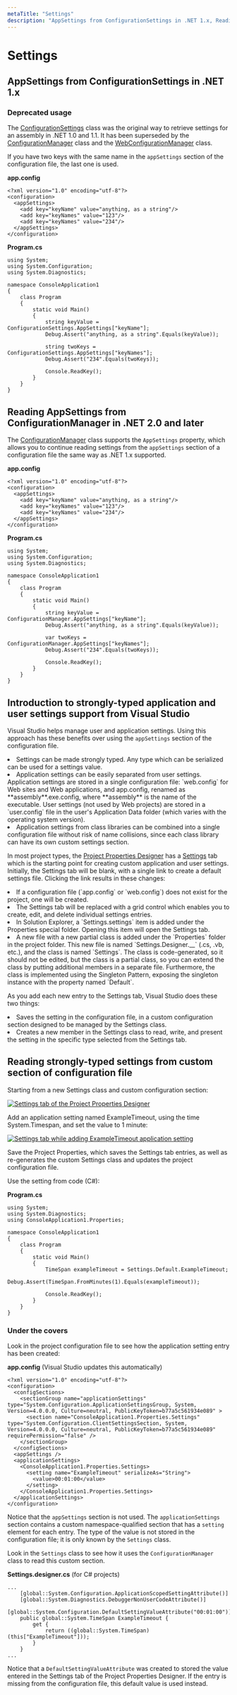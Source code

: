 ```yaml
---
metaTitle: "Settings"
description: "AppSettings from ConfigurationSettings in .NET 1.x, Reading AppSettings from ConfigurationManager in .NET 2.0 and later, Introduction to strongly-typed application and user settings support from Visual Studio, Reading strongly-typed settings from custom section of configuration file"
---
```


# Settings



## AppSettings from ConfigurationSettings in .NET 1.x


### Deprecated usage

The [ConfigurationSettings](https://msdn.microsoft.com/en-us/library/system.configuration.configurationsettings.aspx) class was the original way to retrieve settings for an assembly in .NET 1.0 and 1.1. It has been superseded by the [ConfigurationManager](https://msdn.microsoft.com/en-us/library/system.configuration.configurationmanager.aspx) class and the [WebConfigurationManager](https://msdn.microsoft.com/en-us/library/system.web.configuration.webconfigurationmanager.aspx) class.

If you have two keys with the same name in the `appSettings` section of the configuration file, the last one is used.

**app.config**

```dotnet
<?xml version="1.0" encoding="utf-8"?>
<configuration>
  <appSettings>
    <add key="keyName" value="anything, as a string"/>
    <add key="keyNames" value="123"/>
    <add key="keyNames" value="234"/>
  </appSettings>
</configuration>

```

**Program.cs**

```dotnet
using System;
using System.Configuration;
using System.Diagnostics;

namespace ConsoleApplication1
{
    class Program
    {
        static void Main()
        {
            string keyValue = ConfigurationSettings.AppSettings["keyName"];
            Debug.Assert("anything, as a string".Equals(keyValue));

            string twoKeys = ConfigurationSettings.AppSettings["keyNames"];
            Debug.Assert("234".Equals(twoKeys));

            Console.ReadKey();
        }
    }
}

```



## Reading AppSettings from ConfigurationManager in .NET 2.0 and later


The [ConfigurationManager](https://msdn.microsoft.com/en-us/library/system.configuration.configurationmanager.aspx) class supports the `AppSettings` property, which allows you to continue reading settings from the `appSettings` section of a configuration file the same way as .NET 1.x supported.

**app.config**

```dotnet
<?xml version="1.0" encoding="utf-8"?>
<configuration>
  <appSettings>
    <add key="keyName" value="anything, as a string"/>
    <add key="keyNames" value="123"/>
    <add key="keyNames" value="234"/>
  </appSettings>
</configuration>

```

**Program.cs**

```dotnet
using System;
using System.Configuration;
using System.Diagnostics;

namespace ConsoleApplication1
{
    class Program
    {
        static void Main()
        {
            string keyValue = ConfigurationManager.AppSettings["keyName"];
            Debug.Assert("anything, as a string".Equals(keyValue));

            var twoKeys = ConfigurationManager.AppSettings["keyNames"];
            Debug.Assert("234".Equals(twoKeys));

            Console.ReadKey();
        }
    }
}

```



## Introduction to strongly-typed application and user settings support from Visual Studio


Visual Studio helps manage user and application settings. Using this approach has these benefits over using the `appSettings` section of the configuration file.

<li>
Settings can be made strongly typed. Any type which can be serialized can be used for a settings value.
</li>
<li>
Application settings can be easily separated from user settings. Application settings are stored in a single configuration file: `web.config` for Web sites and Web applications, and app.config, renamed as **assembly**.exe.config, where **assembly** is the name of the executable. User settings (not used by Web projects) are stored in a `user.config` file in the user's Application Data folder (which varies with the operating system version).
</li>
<li>
Application settings from class libraries can be combined into a single configuration file without risk of name collisions, since each class library can have its own custom settings section.
</li>

In most project types, the [Project Properties Designer](https://msdn.microsoft.com/en-us/library/z2f953x9.aspx) has a [Settings](https://msdn.microsoft.com/en-us/library/a65txexh.aspx) tab which is the starting point for creating custom application and user settings. Initially, the Settings tab will be blank, with a single link to create a default settings file. Clicking the link results in these changes:

<li>
If a configuration file (`app.config` or `web.config`) does not exist for the project, one will be created.
</li>
<li>
The Settings tab will be replaced with a grid control which enables you to create, edit, and delete individual settings entries.
</li>
<li>
In Solution Explorer, a `Settings.settings` item is added under the Properties special folder. Opening this item will open the Settings tab.
</li>
<li>
A new file with a new partial class is added under the `Properties` folder in the project folder. This new file is named `Settings.Designer.__` (.cs, .vb, etc.), and the class is named `Settings`. The class is code-generated, so it should not be edited, but the class is a partial class, so you can extend the class by putting additional members in a separate file. Furthermore, the class is implemented using the Singleton Pattern, exposing the singleton instance with the property named `Default`.
</li>

As you add each new entry to the Settings tab, Visual Studio does these two things:

<li>
Saves the setting in the configuration file, in a custom configuration section designed to be managed by the Settings class.
</li>
<li>
Creates a new member in the Settings class to read, write, and present the setting in the specific type selected from the Settings tab.
</li>



## Reading strongly-typed settings from custom section of configuration file


Starting from a new Settings class and custom configuration section:

[<img src="http://i.stack.imgur.com/ccuKH.png" alt="Settings tab of the Project Properties Designer" />](http://i.stack.imgur.com/ccuKH.png)

Add an application setting named ExampleTimeout, using the time System.Timespan, and set the value to 1 minute:

[<img src="http://i.stack.imgur.com/bVMK4.png" alt="Settings tab while adding ExampleTimeout application setting" />](http://i.stack.imgur.com/bVMK4.png)

Save the Project Properties, which saves the Settings tab entries, as well as re-generates the custom Settings class and updates the project configuration file.

Use the setting from code (C#):

**Program.cs**

```dotnet
using System;
using System.Diagnostics;
using ConsoleApplication1.Properties;

namespace ConsoleApplication1
{
    class Program
    {
        static void Main()
        {
            TimeSpan exampleTimeout = Settings.Default.ExampleTimeout;
            Debug.Assert(TimeSpan.FromMinutes(1).Equals(exampleTimeout));

            Console.ReadKey();
        }
    }
}

```

### Under the covers

Look in the project configuration file to see how the application setting entry has been created:

**app.config** (Visual Studio updates this automatically)

```dotnet
<?xml version="1.0" encoding="utf-8"?>
<configuration>
  <configSections>
    <sectionGroup name="applicationSettings" type="System.Configuration.ApplicationSettingsGroup, System, Version=4.0.0.0, Culture=neutral, PublicKeyToken=b77a5c561934e089" >
      <section name="ConsoleApplication1.Properties.Settings" type="System.Configuration.ClientSettingsSection, System, Version=4.0.0.0, Culture=neutral, PublicKeyToken=b77a5c561934e089" requirePermission="false" />
    </sectionGroup>
  </configSections>
  <appSettings />
  <applicationSettings>
    <ConsoleApplication1.Properties.Settings>
      <setting name="ExampleTimeout" serializeAs="String">
        <value>00:01:00</value>
      </setting>
    </ConsoleApplication1.Properties.Settings>
  </applicationSettings>
</configuration>

```

Notice that the `appSettings` section is not used. The `applicationSettings` section contains a custom namespace-qualified section that has a `setting` element for each entry. The type of the value is not stored in the configuration file; it is only known by the `Settings` class.

Look in the `Settings` class to see how it uses the `ConfigurationManager` class to read this custom section.

**Settings.designer.cs** (for C# projects)

```dotnet
...
    [global::System.Configuration.ApplicationScopedSettingAttribute()]
    [global::System.Diagnostics.DebuggerNonUserCodeAttribute()]
    [global::System.Configuration.DefaultSettingValueAttribute("00:01:00")]
    public global::System.TimeSpan ExampleTimeout {
        get {
            return ((global::System.TimeSpan)(this["ExampleTimeout"]));
        }
    }
...

```

Notice that a `DefaultSettingValueAttribute` was created to stored the value entered in the Settings tab of the Project Properties Designer. If the entry is missing from the configuration file, this default value is used instead.

